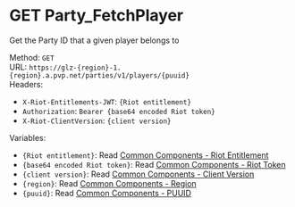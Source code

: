 <!-- This file is automatically generated! Do not edit it directly! See https://github.com/techchrism/valorant-api-docs/blob/trunk/contributing.md for more information. -->

# GET Party_FetchPlayer

Get the Party ID that a given player belongs to  


Method: `GET`  
URL: `https://glz-{region}-1.{region}.a.pvp.net/parties/v1/players/{puuid}`  
Headers:
 - `X-Riot-Entitlements-JWT`: `{Riot entitlement}`
 - `Authorization`: `Bearer {base64 encoded Riot token}`
 - `X-Riot-ClientVersion`: `{client version}`

Variables:
 - `{Riot entitlement}`: Read [Common Components - Riot Entitlement](../common-components.md#riot-entitlement)
 - `{base64 encoded Riot token}`: Read [Common Components - Riot Token](../common-components.md#riot-token)
 - `{client version}`: Read [Common Components - Client Version](../common-components.md#client-version)
 - `{region}`: Read [Common Components - Region](../common-components.md#region)
 - `{puuid}`: Read [Common Components - PUUID](../common-components.md#puuid)

